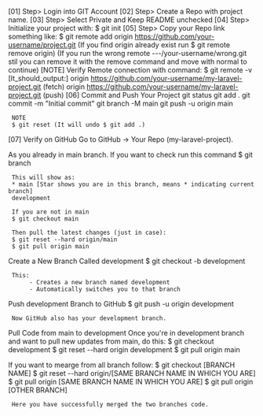 <!-- CONNECTING PROJECT WITH GIT HUB -->
[01] Step> Login into GIT Account
[02] Step> Create a Repo with project name.
[03] Step> Select Private and Keep README unchecked
[04] Step> Initialize your project with:
     $ git init
[05] Step> Copy your Repo link something like:
     $ git remote add origin https://github.com/your-username/project.git
     (If you find origin already exist run $ git remote remove origin)
     (If you run the wrong remote ---/your-username/wrong.git stil you can remove it with the remove command and move with normal to continue)
     [NOTE] Verify Remote connection with command:
     $ git remote -v
     [It_should_output:]
     origin  https://github.com/your-username/my-laravel-project.git (fetch)
     origin  https://github.com/your-username/my-laravel-project.git (push)
[06] Commit and Push Your Project
     git status
     git add .
     git commit -m "Initial commit"
     git branch -M main
     git push -u origin main

     NOTE
     $ git reset (It will undo $ git add .)
     
[07] Verify on GitHub
     Go to GitHub → Your Repo (my-laravel-project).

<!-- WORKING WITH BRANCHING WITH REMOTE GIT -->
As you already in main branch. If you want to check run this command
     $ git branch

     This will show as:
     * main [Star shows you are in this branch, means * indicating current branch]
     development

     If you are not in main
     $ git checkout main

     Then pull the latest changes (just in case):
     $ git reset --hard origin/main
     $ git pull origin main
     
Create a New Branch Called development
     $ git checkout -b development

     This:
          - Creates a new branch named development
          - Automatically switches you to that branch
     
Push development Branch to GitHub
     $ git push -u origin development

     Now GitHub also has your development branch.

Pull Code from main to development
     Once you're in development branch and want to pull new updates from main, do this:
     $ git checkout development
     $ git reset --hard origin development
     $ git pull origin main

If you want to mearge from all branch follow:
     $ git checkout [BRANCH NAME]
     $ git reset --hard origin/[SAME BRANCH NAME IN WHICH YOU ARE]
     $ git pull origin [SAME BRANCH NAME IN WHICH YOU ARE]
     $ git pull origin [OTHER BRANCH]

     Here you have successfully merged the two branches code.
